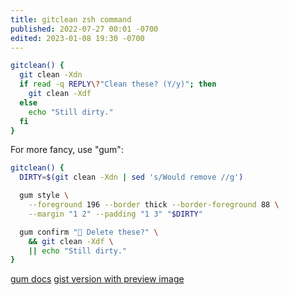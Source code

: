 ```yaml
---
title: gitclean zsh command
published: 2022-07-27 00:01 -0700
edited: 2023-01-08 19:30 -0700
---
```


```bash
gitclean() {
  git clean -Xdn
  if read -q REPLY\?"Clean these? (Y/y)"; then
    git clean -Xdf
  else
    echo "Still dirty."
  fi
}
```

For more fancy, use "gum":

```bash
gitclean() {
  DIRTY=$(git clean -Xdn | sed 's/Would remove //g')

  gum style \
    --foreground 196 --border thick --border-foreground 88 \
    --margin "1 2" --padding "1 3" "$DIRTY"

  gum confirm "🧹 Delete these?" \
    && git clean -Xdf \
    || echo "Still dirty."
}
```

[gum docs](https://github.com/charmbracelet/gum)
[gist version with preview image](https://gist.github.com/tbeseda/808bb92754161e8032b6cf59fdbc5919)
